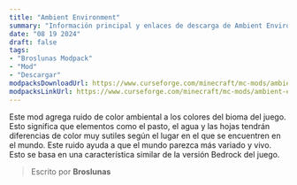 ```yaml
---
title: "Ambient Environment"
summary: "Información principal y enlaces de descarga de Ambient Environment"
date: "08 19 2024"
draft: false
tags:
- "Broslunas Modpack"
- "Mod"
- "Descargar"
modpacksDownloadUrl: https://www.curseforge.com/minecraft/mc-mods/ambient-environment/files/all?page=1&pageSize=20&version=1.20.1&gameVersionTypeId=1
modpacksLinkUrl: https://www.curseforge.com/minecraft/mc-mods/ambient-environment
---
```

Este mod agrega ruido de color ambiental a los colores del bioma del juego. Esto significa que elementos como el pasto, el agua y las hojas tendrán diferencias de color muy sutiles según el lugar en el que se encuentren en el mundo. Este ruido ayuda a que el mundo parezca más variado y vivo. Esto se basa en una característica similar de la versión Bedrock del juego.

> Escrito por **Broslunas**